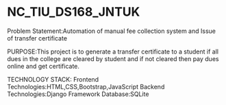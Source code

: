 # NC_TIU_DS168_JNTUK
Problem Statement:Automation of manual fee collection system and Issue of transfer certificate

PURPOSE:This project is to generate a transfer certificate to a student if all dues in the college are cleared by student and if not cleared then pay dues online and get certificate.

TECHNOLOGY STACK:
Frontend Technologies:HTML,CSS,Bootstrap,JavaScript
Backend Technologies:Django Framework
Database:SQLite
